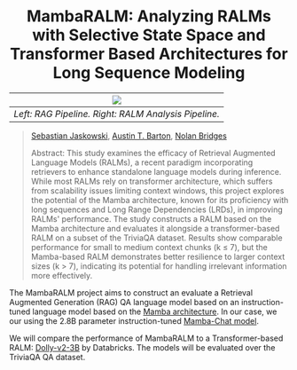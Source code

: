 <h1 align="center">MambaRALM: Analyzing RALMs with Selective State Space and Transformer Based Architectures for Long Sequence Modeling</h1>

| ![](https://github.com/abarton51/MambaRALM/blob/main/mamba_vs_transformer_ralms_fig.png?raw=true) |
|:--:|
| *Left: RAG Pipeline. Right: RALM Analysis Pipeline.* |

> [Sebastian Jaskowski](github.com/Sebiancoder), [Austin T. Barton](github.com/abarton51), [Nolan Bridges](github.com/NMBridges)
>
> Abstract: This study examines the efficacy of Retrieval Augmented Language Models (RALMs), a recent paradigm incorporating retrievers to enhance standalone language models during inference. While most RALMs rely on transformer architecture, which suffers from scalability issues limiting context windows, this project explores the potential of the Mamba architecture, known for its proficiency with long sequences and Long Range Dependencies (LRDs), in improving RALMs' performance. The study constructs a RALM based on the Mamba architecture and evaluates it alongside a transformer-based RALM on a subset of the TriviaQA dataset. Results show comparable performance for small to medium context chunks (k ≤ 7), but the Mamba-based RALM demonstrates better resilience to larger context sizes (k > 7), indicating its potential for handling irrelevant information more effectively.

The MambaRALM project aims to construct an evaluate a  Retrieval Augmented Generation (RAG) QA language model based on an instruction-tuned language model based on the [Mamba architecture](https://arxiv.org/abs/2312.00752). In our case, we our using the 2.8B parameter instruction-tuned [Mamba-Chat model](https://huggingface.co/havenhq/mamba-chat). 

We will compare the performance of MambaRALM to a Transformer-based RALM: [Dolly-v2-3B](https://huggingface.co/databricks/dolly-v2-3b) by Databricks. The models will be evaluated over the TriviaQA QA dataset.
